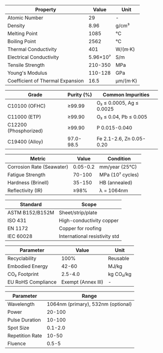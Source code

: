 | Property | Value | Unit |
| --- | --- | --- |
| Atomic Number | 29 | - |
| Density | 8.96 | g/cm³ |
| Melting Point | 1085 | °C |
| Boiling Point | 2562 | °C |
| Thermal Conductivity | 401 | W/(m·K) |
| Electrical Conductivity | 5.96×10⁷ | S/m |
| Tensile Strength | 210-350 | MPa |
| Young's Modulus | 110-128 | GPa |
| Coefficient of Thermal Expansion | 16.5 | µm/(m·K) |

| Grade | Purity (%) | Common Impurities |
| --- | --- | --- |
| C10100 (OFHC) | ≥99.99 | O₂ ≤ 0.0005, Ag ≤ 0.0025 |
| C11000 (ETP) | ≥99.90 | O₂ ≤ 0.04, Pb ≤ 0.005 |
| C12200 (Phosphorized) | ≥99.90 | P 0.015-0.040 |
| C19400 (Alloy) | 97.0-98.5 | Fe 2.1-2.6, Zn 0.05-0.20 |

| Metric | Value | Condition |
| --- | --- | --- |
| Corrosion Rate (Seawater) | 0.05-0.2 | mm/year (25°C) |
| Fatigue Strength | 70-100 | MPa (10⁷ cycles) |
| Hardness (Brinell) | 35-150 | HB (annealed) |
| Reflectivity (IR) | ≥98% | λ = 1064nm |


| Standard | Scope |
| --- | --- |
| ASTM B152/B152M | Sheet/strip/plate  |
| ISO 431 | High-conductivity copper  |
| EN 1172 | Copper for roofing |
| IEC 60028 | International resistivity std |

| Parameter | Value | Unit |
| --- | --- | --- |
| Recyclability | 100% | Reusable  |
| Embodied Energy | 42-60 | MJ/kg  |
| CO₂ Footprint | 2.5-4.0 | kg CO₂/kg |
| EU RoHS Compliance | Exempt (Annex III) | - |

| Parameter | Range |
| --- | --- |
| Wavelength | 1064nm (primary), 532nm (optional) |
| Power | 20-100 |
| Pulse Duration | 10-100 |
| Spot Size | 0.1-2.0 |
| Repetition Rate | 10-50 |
| Fluence | 0.5-5 |